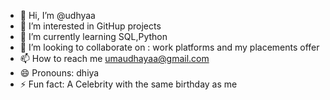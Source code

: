 - 👋 Hi, I’m @udhyaa
- 👀 I’m interested in GitHup projects
- 🌱 I’m currently learning SQL,Python
- 💞️ I’m looking to collaborate on : work platforms and my placements offer
- 📫 How to reach me umaudhayaa@gmail.com
- 😄 Pronouns: dhiya
- ⚡ Fun fact: A Celebrity with the same birthday as me

<!---
udhyaa/udhyaa is a ✨ special ✨ repository because its `README.md` (this file) appears on your GitHub profile.
You can click the Preview link to take a look at your changes.
--->
